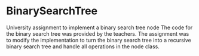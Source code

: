 # BinarySearchTree
University assignment to implement a binary search tree node
The code for the binary search tree was provided by the teachers. The assignment was to
modify the implementation to turn the binary search tree into a recursive binary search tree
and handle all operations in the node class.

